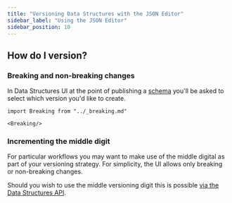 ```yaml
---
title: "Versioning Data Structures with the JSON Editor"
sidebar_label: "Using the JSON Editor"
sidebar_position: 10
---
```


## How do I version?

### Breaking and non-breaking changes

In Data Structures UI at the point of publishing a [schema](/docs/fundamentals/schemas/index.md) you'll be asked to select which version you'd like to create.

```mdx-code-block
import Breaking from "../_breaking.md"

<Breaking/>
```

### Incrementing the middle digit

For particular workflows you may want to make use of the middle digital as part of your versioning strategy. For simplicity, the UI allows only breaking or non-breaking changes.

Should you wish to use the middle versioning digit this is possible [via the Data Structures API](/docs/data-product-studio/data-structures/manage/api/index.md).
